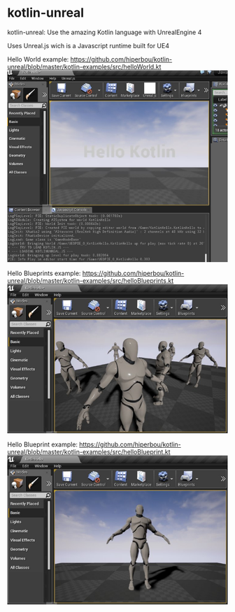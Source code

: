 # kotlin-unreal
kotlin-unreal: Use the amazing Kotlin language with UnrealEngine 4

Uses Unreal.js wich is a Javascript runtime built for UE4 

Hello World example:
https://github.com/hiperbou/kotlin-unreal/blob/master/kotlin-examples/src/helloWorld.kt
![](https://github.com/hiperbou/kotlin-unreal/blob/master/Screenshots/helloworld.jpg)

Hello Blueprints example:
https://github.com/hiperbou/kotlin-unreal/blob/master/kotlin-examples/src/helloBlueprints.kt
![](https://github.com/hiperbou/kotlin-unreal/blob/master/Screenshots/helloblueprints.jpeg)

Hello Blueprint example:
https://github.com/hiperbou/kotlin-unreal/blob/master/kotlin-examples/src/helloBlueprint.kt
![](https://github.com/hiperbou/kotlin-unreal/blob/master/Screenshots/helloblueprint.jpg)
